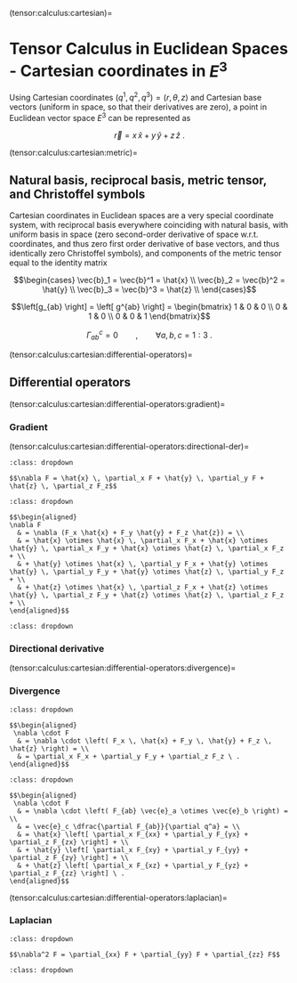 (tensor:calculus:cartesian)=
# Tensor Calculus in Euclidean Spaces - Cartesian coordinates in $E^3$

Using Cartesian coordinates $(q^1, q^2, q^3) = (r, \theta, z)$ and Cartesian base vectors (uniform in space, so that their derivatives are zero), a point in Euclidean vector space $E^3$ can be represented as

$$\vec{r} = x \, \hat{x} + y \, \hat{y} + z \, \hat{z} \ .$$

(tensor:calculus:cartesian:metric)=
## Natural basis, reciprocal basis, metric tensor, and Christoffel symbols

Cartesian coordinates in Euclidean spaces are a very special coordinate system, with reciprocal basis everywhere coinciding with natural basis, with uniform basis in space (zero second-order derivative of space w.r.t. coordinates, and thus zero first order derivative of base vectors, and thus identically zero Christoffel symbols), and components of the metric tensor equal to the identity matrix

$$\begin{cases}
  \vec{b}_1 = \vec{b}^1 = \hat{x} \\
  \vec{b}_2 = \vec{b}^2 = \hat{y} \\
  \vec{b}_3 = \vec{b}^3 = \hat{z} \\
\end{cases}$$

$$\left[g_{ab} \right] = \left[ g^{ab} \right] = \begin{bmatrix} 1 & 0 & 0 \\ 0 & 1 & 0 \\ 0 & 0 & 1 \end{bmatrix}$$

$$\Gamma_{ab}^c = 0 \qquad , \qquad \forall a,b,c = 1:3 \ .$$


(tensor:calculus:cartesian:differential-operators)=
## Differential operators
(tensor:calculus:cartesian:differential-operators:gradient)=

### Gradient
(tensor:calculus:cartesian:differential-operators:directional-der)=

```{prf:example} Gradient of a scalar field
:class: dropdown

$$\nabla F = \hat{x} \, \partial_x F + \hat{y} \, \partial_y F + \hat{z} \, \partial_z F_z$$

```
```{prf:example} Gradient of a vector field
:class: dropdown

$$\begin{aligned}
\nabla F 
  & = \nabla (F_x \hat{x} + F_y \hat{y} + F_z \hat{z}) = \\
  & = \hat{x} \otimes \hat{x} \, \partial_x F_x + \hat{x} \otimes \hat{y} \, \partial_x F_y + \hat{x} \otimes \hat{z} \, \partial_x F_z + \\
  & + \hat{y} \otimes \hat{x} \, \partial_y F_x + \hat{y} \otimes \hat{y} \, \partial_y F_y + \hat{y} \otimes \hat{z} \, \partial_y F_z + \\
  & + \hat{z} \otimes \hat{x} \, \partial_z F_x + \hat{z} \otimes \hat{y} \, \partial_z F_y + \hat{z} \otimes \hat{z} \, \partial_z F_z + \\
\end{aligned}$$

```
```{prf:example} Gradient of a $2^{nd}$-order tensor field
:class: dropdown
```
### Directional derivative
(tensor:calculus:cartesian:differential-operators:divergence)=
### Divergence
```{prf:example} Divergence of a vector field
:class: dropdown

$$\begin{aligned}
 \nabla \cdot F 
  & = \nabla \cdot \left( F_x \, \hat{x} + F_y \, \hat{y} + F_z \, \hat{z} \right) = \\
  & = \partial_x F_x + \partial_y F_y + \partial_z F_z \ .
\end{aligned}$$

```
```{prf:example} Divergence of a $2^{nd}$-order tensor field
:class: dropdown

$$\begin{aligned}
 \nabla \cdot F 
  & = \nabla \cdot \left( F_{ab} \vec{e}_a \otimes \vec{e}_b \right) = \\
  & = \vec{e}_c \dfrac{\partial F_{ab}}{\partial q^a} = \\
  & = \hat{x} \left[ \partial_x F_{xx} + \partial_y F_{yx} + \partial_z F_{zx} \right] + \\ 
  & + \hat{y} \left[ \partial_x F_{xy} + \partial_y F_{yy} + \partial_z F_{zy} \right] + \\ 
  & + \hat{z} \left[ \partial_x F_{xz} + \partial_y F_{yz} + \partial_z F_{zz} \right] \ .
\end{aligned}$$

```
(tensor:calculus:cartesian:differential-operators:laplacian)=
### Laplacian
```{prf:example} Laplacian of a scalar field
:class: dropdown

$$\nabla^2 F = \partial_{xx} F + \partial_{yy} F + \partial_{zz} F$$

```
```{prf:example} Laplacian of a vector field
:class: dropdown
```


